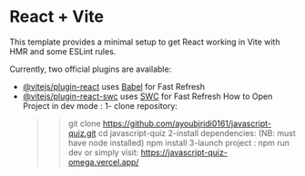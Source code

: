 # React + Vite

This template provides a minimal setup to get React working in Vite with HMR and some ESLint rules.

Currently, two official plugins are available:

- [@vitejs/plugin-react](https://github.com/vitejs/vite-plugin-react/blob/main/packages/plugin-react/README.md) uses [Babel](https://babeljs.io/) for Fast Refresh
- [@vitejs/plugin-react-swc](https://github.com/vitejs/vite-plugin-react-swc) uses [SWC](https://swc.rs/) for Fast Refresh
How to Open Project in dev mode :
  1- clone repository:
  >> git clone https://github.com/ayoubjridi0161/javascript-quiz.git
  >> cd javascript-quiz
  2-install dependencies: (NB: must have node installed)
  >> npm install
  3-launch project :
  >> npm run dev
or simply visit:
  https://javascript-quiz-omega.vercel.app/
